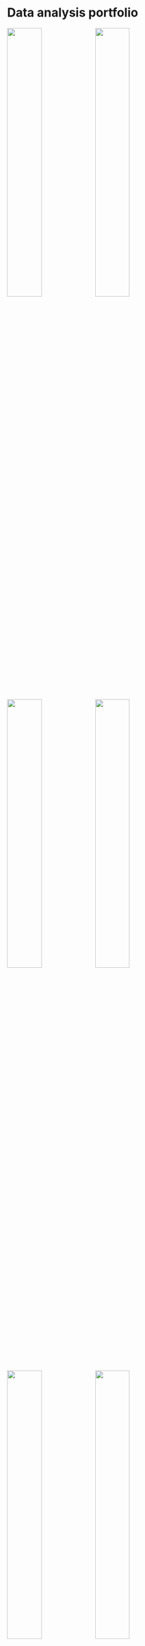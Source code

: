 # Data analysis portfolio


<p float="left">
  <img src="https://user-images.githubusercontent.com/97033400/153880925-a2f6164a-4784-4a24-ad1a-8a00cc984a64.jpg" width="40%"/>
  <img src="https://user-images.githubusercontent.com/97033400/153874747-f435b1ac-c2c0-4007-8826-783fb2232115.jpg" width="40%"/>
  <img src="https://user-images.githubusercontent.com/97033400/153876107-da01c55f-bfa0-42a9-8f7d-b11062c6fba4.jpg" width="40%"/> 
  <img src="https://user-images.githubusercontent.com/97033400/153877515-6e775609-617e-450c-a04c-bc3ff01bad92.jpg" width="40%"/>
  <img src="https://user-images.githubusercontent.com/97033400/153877494-dfa7ad3e-b176-41d9-9145-4e7c9db9629f.jpg" width="40%"/>
  <img src="https://user-images.githubusercontent.com/97033400/153879839-c2ccf054-ced2-4092-940a-00dfb8d61c5a.jpg" width="40%"/>
  <img src="https://user-images.githubusercontent.com/97033400/153879945-7d4580ee-ab42-4763-8607-e92d93c00a6d.jpg" width="40%"/>
  <img src="https://user-images.githubusercontent.com/97033400/153879957-60aca26d-a679-4a12-bca7-b3b80041f13f.jpg" width="40%"/>
  <img src="https://user-images.githubusercontent.com/97033400/153879974-0f817132-20c7-4c46-9002-240852c9f915.jpg" width="40%"/>
  <img src="https://user-images.githubusercontent.com/97033400/153879989-3f372a67-5325-448f-b5f6-6ceebb2f360f.jpg" width="40%"/>
  <img src="https://user-images.githubusercontent.com/97033400/153886191-10d2d978-7bfa-4a61-b523-d604989d9667.jpg" width="40%"/>
  <img src="https://user-images.githubusercontent.com/97033400/153895458-3e8ff249-6872-4133-b5e8-e8da3140f0f4.jpg" width="40%"/>
  <img src="https://user-images.githubusercontent.com/97033400/153895484-96c1bcad-ac05-48f0-949f-57e456e580df.jpg" width="40%"/>
  <img src="https://user-images.githubusercontent.com/97033400/153895513-52997fa7-7839-486c-909b-801a0f461888.jpg" width="40%"/>
  <img src="https://user-images.githubusercontent.com/97033400/153895521-b20234b6-f3ff-4195-90d5-81582e829f3b.jpg" width="40%"/>
  <img src="https://user-images.githubusercontent.com/97033400/153895536-58da15dc-7d70-4833-a8a8-f836ead8feb0.jpg" width="40%"/>
  
</p>
